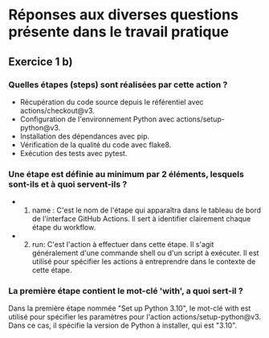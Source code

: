 # Réponses aux diverses questions présente dans le travail pratique

## Exercice 1 b)

### Quelles étapes (steps) sont réalisées par cette action ?
- Récupération du code source depuis le référentiel avec actions/checkout@v3.
- Configuration de l'environnement Python avec actions/setup-python@v3.
- Installation des dépendances avec pip.
- Vérification de la qualité du code avec flake8.
- Exécution des tests avec pytest.

### Une étape est définie au minimum par 2 éléments, lesquels sont-ils et à quoi servent-ils ?
- 1) name : C'est le nom de l'étape qui apparaîtra dans le tableau de bord de l'interface GitHub Actions. Il sert à identifier clairement chaque étape du workflow.
- 2) run: C'est l'action à effectuer dans cette étape. Il s'agit généralement d'une commande shell ou d'un script à exécuter. Il est utilisé pour spécifier les actions à entreprendre dans le contexte de cette étape.

### La première étape contient le mot-clé 'with', a quoi sert-il ?
Dans la première étape nommée "Set up Python 3.10", le mot-clé with est utilisé pour spécifier les paramètres pour l'action actions/setup-python@v3. Dans ce cas, il spécifie la version de Python à installer, qui est "3.10".
